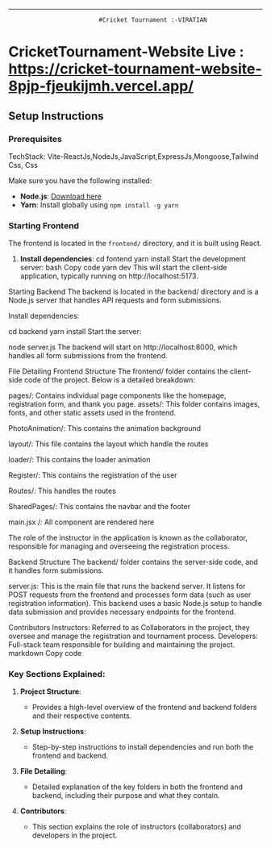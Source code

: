 ---
                             #Cricket Tournament :-VIRATIAN

# CricketTournament-Website Live : https://cricket-tournament-website-8pjp-fjeukijmh.vercel.app/

## Setup Instructions

### Prerequisites

TechStack: Vite-ReactJs,NodeJs,JavaScript,ExpressJs,Mongoose,Tailwind Css, Css

Make sure you have the following installed:

- **Node.js**: [Download here](https://nodejs.org/en/)
- **Yarn**: Install globally using `npm install -g yarn`

### Starting Frontend

The frontend is located in the `frontend/` directory, and it is built using React.

1. **Install dependencies**:
   cd fontend
   yarn install
   Start the development server:
   bash
   Copy code
   yarn dev
   This will start the client-side application, typically running on http://localhost:5173.

Starting Backend
The backend is located in the backend/ directory and is a Node.js server that handles API requests and form submissions.

Install dependencies:

cd backend
yarn install
Start the server:

node server.js
The backend will start on http://localhost:8000, which handles all form submissions from the frontend.

File Detailing
Frontend Structure
The frontend/ folder contains the client-side code of the project. Below is a detailed breakdown:

pages/: Contains individual page components like the homepage, registration form, and thank you page.
assets/: This folder contains images, fonts, and other static assets used in the frontend.

PhotoAnimation/: This contains the animation background

layout/: This file contains the layout which handle the routes

loader/: This contains the loader animation

Register/: This contains the registration of the user

Routes/: This handles the routes

SharedPages/: This contains the navbar and the footer

main.jsx /: All component are rendered here

The role of the instructor in the application is known as the collaborator, responsible for managing and overseeing the registration process.

Backend Structure
The backend/ folder contains the server-side code, and it handles form submissions.

server.js: This is the main file that runs the backend server. It listens for POST requests from the frontend and processes form data (such as user registration information).
This backend uses a basic Node.js setup to handle data submission and provides necessary endpoints for the frontend.

Contributors
Instructors: Referred to as Collaborators in the project, they oversee and manage the registration and tournament process.
Developers: Full-stack team responsible for building and maintaining the project.
markdown
Copy code

### Key Sections Explained:

1. **Project Structure**:

   - Provides a high-level overview of the frontend and backend folders and their respective contents.

2. **Setup Instructions**:

   - Step-by-step instructions to install dependencies and run both the frontend and backend.

3. **File Detailing**:

   - Detailed explanation of the key folders in both the frontend and backend, including their purpose and what they contain.

4. **Contributors**:
   - This section explains the role of instructors (collaborators) and developers in the project.


